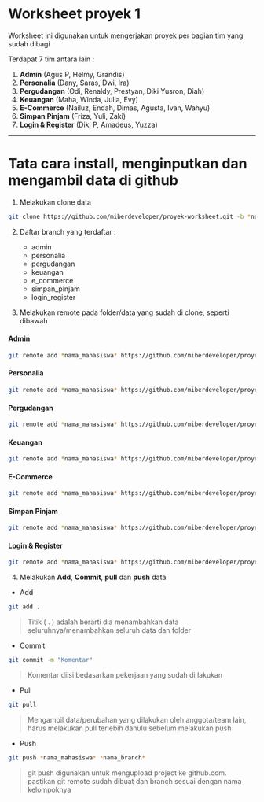 # Worksheet proyek 1
Worksheet ini digunakan untuk mengerjakan proyek per bagian tim yang sudah dibagi

Terdapat 7 tim antara lain : 
1. **Admin** (Agus P, Helmy, Grandis)
2. **Personalia** (Dany, Saras, Dwi, Ira)
3. **Pergudangan** (Odi, Renaldy, Prestyan, Diki Yusron, Diah)
4. **Keuangan** (Maha, Winda, Julia, Evy)
5. **E-Commerce** (Nailuz, Endah, Dimas, Agusta, Ivan, Wahyu)
6. **Simpan Pinjam** (Friza, Yuli, Zaki)
7. **Login & Register** (Diki P, Amadeus, Yuzza)

---
# Tata cara install, menginputkan dan mengambil data di github

1.  Melakukan clone data
   ``` bash 
   git clone https://github.com/miberdeveloper/proyek-worksheet.git -b *nama_branch* 
   ```

2. Daftar branch yang terdaftar : 
   - admin
   - personalia
   - pergudangan
   - keuangan
   - e_commerce
   - simpan_pinjam
   - login_register

3. Melakukan remote pada folder/data yang sudah di clone, seperti dibawah

#### Admin
```bash
git remote add *nama_mahasiswa* https://github.com/miberdeveloper/proyek-worksheet.git 
```

#### Personalia
```bash
git remote add *nama_mahasiswa* https://github.com/miberdeveloper/proyek-worksheet.git
```

#### Pergudangan
```bash
git remote add *nama_mahasiswa* https://github.com/miberdeveloper/proyek-worksheet.git
```

#### Keuangan
```bash
git remote add *nama_mahasiswa* https://github.com/miberdeveloper/proyek-worksheet.git 
```

#### E-Commerce
```bash
git remote add *nama_mahasiswa* https://github.com/miberdeveloper/proyek-worksheet.git
```

#### Simpan Pinjam
```bash
git remote add *nama_mahasiswa* https://github.com/miberdeveloper/proyek-worksheet.git
```

#### Login & Register
```bash
git remote add *nama_mahasiswa* https://github.com/miberdeveloper/proyek-worksheet.git
```

4. Melakukan **Add**, **Commit**, **pull** dan **push** data
   
- Add

```bash
git add .
```
> Titik ( . ) adalah berarti dia menambahkan data seluruhnya/menambahkan seluruh data dan folder

- Commit
  
```bash
git commit -m "Komentar"
```
> Komentar diisi bedasarkan pekerjaan yang sudah di lakukan

- Pull
  
```bash
git pull
```
> Mengambil data/perubahan yang dilakukan oleh anggota/team lain, harus melakukan pull terlebih dahulu sebelum melakukan push

- Push

```bash
git push *nama_mahasiswa* *nama_branch*
```
> git push digunakan untuk mengupload project ke github.com. pastikan git remote sudah dibuat dan branch sesuai dengan nama kelompoknya